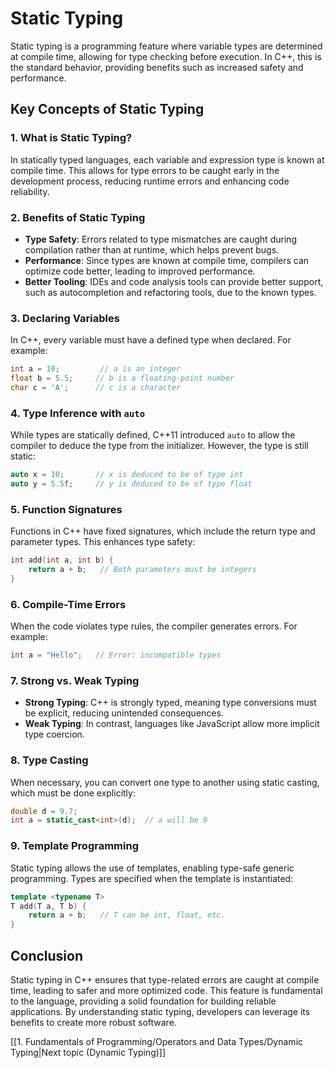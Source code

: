 
# Static Typing

Static typing is a programming feature where variable types are determined at compile time, allowing for type checking before execution. In C++, this is the standard behavior, providing benefits such as increased safety and performance.

## Key Concepts of Static Typing

### 1. What is Static Typing?

In statically typed languages, each variable and expression type is known at compile time. This allows for type errors to be caught early in the development process, reducing runtime errors and enhancing code reliability.

### 2. Benefits of Static Typing

- **Type Safety**: Errors related to type mismatches are caught during compilation rather than at runtime, which helps prevent bugs.
- **Performance**: Since types are known at compile time, compilers can optimize code better, leading to improved performance.
- **Better Tooling**: IDEs and code analysis tools can provide better support, such as autocompletion and refactoring tools, due to the known types.

### 3. Declaring Variables

In C++, every variable must have a defined type when declared. For example:

```cpp
int a = 10;         // a is an integer
float b = 5.5;     // b is a floating-point number
char c = 'A';      // c is a character
```

### 4. Type Inference with `auto`

While types are statically defined, C++11 introduced `auto` to allow the compiler to deduce the type from the initializer. However, the type is still static:

```cpp
auto x = 10;       // x is deduced to be of type int
auto y = 5.5f;     // y is deduced to be of type float
```

### 5. Function Signatures

Functions in C++ have fixed signatures, which include the return type and parameter types. This enhances type safety:

```cpp
int add(int a, int b) {
    return a + b;   // Both parameters must be integers
}
```

### 6. Compile-Time Errors

When the code violates type rules, the compiler generates errors. For example:

```cpp
int a = "Hello";   // Error: incompatible types
```

### 7. Strong vs. Weak Typing

- **Strong Typing**: C++ is strongly typed, meaning type conversions must be explicit, reducing unintended consequences.
- **Weak Typing**: In contrast, languages like JavaScript allow more implicit type coercion.

### 8. Type Casting

When necessary, you can convert one type to another using static casting, which must be done explicitly:

```cpp
double d = 9.7;
int a = static_cast<int>(d);  // a will be 9
```

### 9. Template Programming

Static typing allows the use of templates, enabling type-safe generic programming. Types are specified when the template is instantiated:

```cpp
template <typename T>
T add(T a, T b) {
    return a + b;   // T can be int, float, etc.
}
```

## Conclusion

Static typing in C++ ensures that type-related errors are caught at compile time, leading to safer and more optimized code. This feature is fundamental to the language, providing a solid foundation for building reliable applications. By understanding static typing, developers can leverage its benefits to create more robust software.

[[1. Fundamentals of Programming/Operators and Data Types/Dynamic Typing|Next topic (Dynamic Typing)]]

